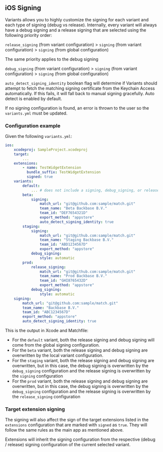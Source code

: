 ## iOS Signing

Variants allows you to highly customize the signing for each variant and each type of signing (debug vs release). Internally, every variant will always have a debug signing and a release signing that are selected using the following priority order:

`release_signing` (from variant configuration) > `signing` (from variant configuration) > `signing` (from global configuration)

The same priority applies to the debug signing

`debug_signing` (from variant configuration) > `signing` (from variant configuration) > `signing` (from global configuration)

`auto_detect_signing_identity` boolean flag will determine if Variants should attempt to fetch the matching signing certificate from the Keychain Access automatically. If this fails, it will fall back to manual signing gracefully. Auto detect is enabled by default.

If no signing configuration is found, an error is thrown to the user so the `variants.yml` must be updated.

### Configuration example

Given the following `variants.yml`:

```yaml
ios:
    xcodeproj: SampleProject.xcodeproj
    target:
        ...
    extensions:
        - name: TestWidgetExtension
          bundle_suffix: TestWidgetExtension
          signed: true
    variants:
        default:
            ... # does not include a signing, debug_signing, or release_signing
        beta:
            signing:
                match_url: "git@github.com:sample/match.git"
                team_name: "Beta Backbase B.V."
                team_id: "DEF7654321D"
                export_method: "appstore"
                auto_detect_signing_identity: true
        staging:
            signing:
                match_url: "git@github.com:sample/match.git"
                team_name: "Staging Backbase B.V."
                team_id: "ABD1234567D"
                export_method: "appstore"
            debug_signing:
                style: automatic
        prod:
            release_signing:
                match_url: "git@github.com:sample/match.git"
                team_name: "Prod Backbase B.V."
                team_id: "GHI8765432D"
                export_method: "appstore"
            debug_signing:
                style: automatic
    signing:
        match_url: "git@github.com:sample/match.git"
        team_name: "Backbase B.V."
        team_id: "ABC1234567D"
        export_method: "appstore"
        auto_detect_signing_identity: true
```

This is the output in Xcode and Matchfile:

- For the `default` variant, both the release signing and debug signing will come from the global signing configuration.
- For the `beta` variant, both the release signing and debug signing are overwritten by the local variant configuration.
- For the `staging` variant, both the release signing and debug signing are overwritten, but in this case, the debug signing is overwritten by the `debug_signing` configuration and the release signing is overwritten by the `signing` configuration
- For the `prod` variant, both the release signing and debug signing are overwritten, but in this case, the debug signing is overwritten by the `debug_signing` configuration and the release signing is overwritten by the `release_signing` configuration

### Target extension signing

The signing will also affect the sign of the target extensions listed in the `extensions` configuration that are marked with `signed` as `true`. They will follow the same rules as the main app as mentioned above.

Extensions will inherit the signing configuration from the respective (debug / release) signing configuration of the current selected variant.
